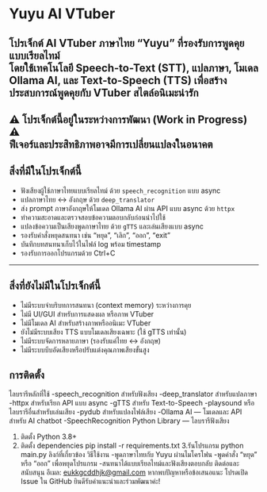 # Yuyu AI VTuber

โปรเจ็กต์ AI VTuber ภาษาไทย “Yuyu” ที่รองรับการพูดคุยแบบเรียลไทม์  
โดยใช้เทคโนโลยี Speech-to-Text (STT), แปลภาษา, โมเดล Ollama AI, และ Text-to-Speech (TTS) เพื่อสร้างประสบการณ์พูดคุยกับ VTuber สไตล์อนิเมะน่ารัก
---

⚠️ **โปรเจ็กต์นี้อยู่ในระหว่างการพัฒนา (Work in Progress)** ⚠️  
ฟีเจอร์และประสิทธิภาพอาจมีการเปลี่ยนแปลงในอนาคต
---

## สิ่งที่มีในโปรเจ็กต์นี้

- ฟังเสียงผู้ใช้ภาษาไทยแบบเรียลไทม์ ด้วย `speech_recognition` แบบ async  
- แปลภาษาไทย ↔ อังกฤษ ด้วย `deep_translator`  
- ส่ง prompt ภาษาอังกฤษให้โมเดล Ollama AI ผ่าน API แบบ async ด้วย `httpx`  
- ทำความสะอาดและตรวจสอบข้อความตอบกลับก่อนนำไปใช้  
- แปลงข้อความเป็นเสียงพูดภาษาไทย ด้วย `gTTS` และเล่นเสียงแบบ async  
- รองรับคำสั่งหยุดสนทนา เช่น “หยุด”, “เลิก”, “ออก”, “exit”  
- บันทึกบทสนทนาเก็บไว้ในไฟล์ log พร้อม timestamp  
- รองรับการออกโปรแกรมด้วย Ctrl+C 

---

## สิ่งที่ยังไม่มีในโปรเจ็กต์นี้

- ไม่มีระบบจำบริบทการสนทนา (context memory) ระหว่างการคุย  
- ไม่มี UI/GUI สำหรับการแสดงผล หรือภาพ VTuber  
- ไม่มีโมเดล AI สำหรับสร้างภาพหรืออนิเมะ VTuber  
- ยังไม่มีระบบเสียง TTS แบบโมเดลเสียงเฉพาะ (ใช้ gTTS เท่านั้น)  
- ไม่มีระบบจัดการหลายภาษา (รองรับแค่ไทย ↔ อังกฤษ)  
- ไม่มีระบบบีบอัดเสียงหรือปรับแต่งคุณภาพเสียงขั้นสูง   
## การติดตั้ง
ไลบรารีหลักที่ใช้
-speech_recognition สำหรับฟังเสียง
-deep_translator สำหรับแปลภาษา
-httpx สำหรับเรียก API แบบ async
-gTTS สำหรับ Text-to-Speech
-playsound หรือไลบรารีอื่นสำหรับเล่นเสียง
-pydub สำหรับแปลงไฟล์เสียง
-Ollama AI — โมเดลและ API สำหรับ AI chatbot
-SpeechRecognition Python Library — ไลบรารีฟังเสียง
1. ติดตั้ง Python 3.8+  
2. ติดตั้ง dependencies
pip install -r requirements.txt
3.รันโปรแกรม
python main.py
ลิงก์ที่เกี่ยวข้อง
วิธีใช้งาน
-พูดภาษาไทยกับ Yuyu ผ่านไมโครโฟน
-พูดคำสั่ง “หยุด” หรือ “ออก” เพื่อหยุดโปรแกรม
-สนทนาได้แบบเรียลไทม์และฟังเสียงตอบกลับ
ติดต่อและสนับสนุน
อีเมล: eukkgcddhjk@gmail.com
หากพบปัญหาหรือข้อเสนอแนะ โปรดเปิด Issue ใน GitHub
ยินดีรับคำแนะนำและร่วมพัฒนาค่ะ!

